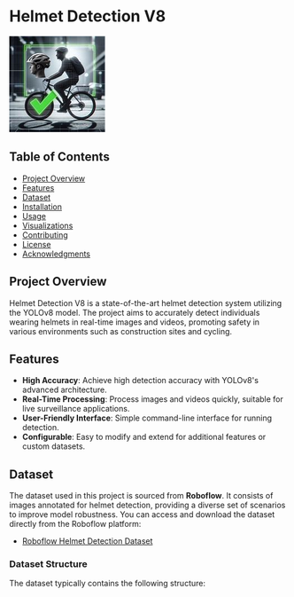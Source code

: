 # Helmet Detection V8

![Helmet Detection](https://github.com/NightPrinceY/Helmet-V8/blob/main/OIG4.jpeg) <!-- Replace with your own image -->

## Table of Contents

- [Project Overview](#project-overview)
- [Features](#features)
- [Dataset](#dataset)
- [Installation](#installation)
- [Usage](#usage)
- [Visualizations](#visualizations)
- [Contributing](#contributing)
- [License](#license)
- [Acknowledgments](#acknowledgments)

## Project Overview

Helmet Detection V8 is a state-of-the-art helmet detection system utilizing the YOLOv8 model. The project aims to accurately detect individuals wearing helmets in real-time images and videos, promoting safety in various environments such as construction sites and cycling.

## Features

- **High Accuracy**: Achieve high detection accuracy with YOLOv8's advanced architecture.
- **Real-Time Processing**: Process images and videos quickly, suitable for live surveillance applications.
- **User-Friendly Interface**: Simple command-line interface for running detection.
- **Configurable**: Easy to modify and extend for additional features or custom datasets.

## Dataset

The dataset used in this project is sourced from **Roboflow**. It consists of images annotated for helmet detection, providing a diverse set of scenarios to improve model robustness. You can access and download the dataset directly from the Roboflow platform:

- [Roboflow Helmet Detection Dataset](https://app.roboflow.com/your-dataset-url) <!-- Replace with actual dataset URL -->

### Dataset Structure

The dataset typically contains the following structure:


